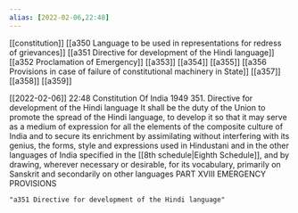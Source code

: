 ```yaml
---
alias: [2022-02-06,22:48]
---
```

[[constitution]] [[a350 Language to be used in representations for redress of grievances]] [[a351 Directive for development of the Hindi language]] [[a352 Proclamation of Emergency]] [[a353]] [[a354]] [[a355]] [[a356 Provisions in case of failure of constitutional machinery in State]] [[a357]] [[a358]] [[a359]]

[[2022-02-06]] 22:48
Constitution Of India 1949
351. Directive for development of the Hindi language It shall be the duty of the Union to promote the spread of the Hindi language, to develop it so that it may serve as a medium of expression for all the elements of the composite culture of India and to secure its enrichment by assimilating without interfering with its genius, the forms, style and expressions used in Hindustani and in the other languages of India specified in the [[8th schedule|Eighth Schedule]], and by drawing, wherever necessary or desirable, for its vocabulary, primarily on Sanskrit and secondarily on other languages PART XVIII EMERGENCY PROVISIONS
```query 2022-05-14 09:35
"a351 Directive for development of the Hindi language"
```